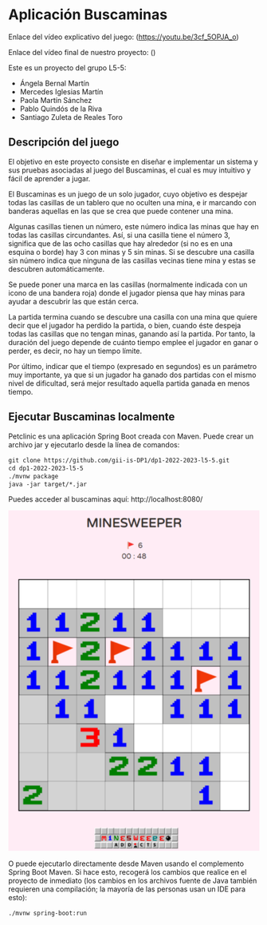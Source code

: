 # Aplicación Buscaminas

Enlace del vídeo explicativo del juego: 
(https://youtu.be/3cf_5OPJA_o)

Enlace del vídeo final de nuestro proyecto:
()

Este es un proyecto del grupo L5-5:
- Ángela Bernal Martín
- Mercedes Iglesias Martín
- Paola Martín Sánchez
- Pablo Quindós de la Riva
- Santiago Zuleta de Reales Toro


## Descripción del juego

El objetivo en este proyecto consiste en diseñar e implementar un sistema y sus pruebas
asociadas al juego del Buscaminas, el cual es muy intuitivo y fácil de aprender a jugar.

El Buscaminas es un juego de un solo jugador, cuyo objetivo es despejar todas las casillas de
un tablero que no oculten una mina, e ir marcando con banderas aquellas en las que se crea
que puede contener una mina.

Algunas casillas tienen un número, este número indica las minas que hay en todas las casillas
circundantes. Así, si una casilla tiene el número 3, significa que de las ocho casillas que hay
alrededor (si no es en una esquina o borde) hay 3 con minas y 5 sin minas. Si se descubre
una casilla sin número indica que ninguna de las casillas vecinas tiene mina y estas se
descubren automáticamente.

Se puede poner una marca en las casillas (normalmente indicada con un icono de una
bandera roja) donde el jugador piensa que hay minas para ayudar a descubrir las que están
cerca.

La partida termina cuando se descubre una casilla con una mina que quiere decir que el
jugador ha perdido la partida, o bien, cuando éste despeja todas las casillas que no tengan
minas, ganando así la partida. Por tanto, la duración del juego depende de cuánto tiempo
emplee el jugador en ganar o perder, es decir, no hay un tiempo límite.

Por último, indicar que el tiempo (expresado en segundos) es un parámetro muy
importante, ya que si un jugador ha ganado dos partidas con el mismo nivel de dificultad,
será mejor resultado aquella partida ganada en menos tiempo.


## Ejecutar Buscaminas localmente
Petclinic es una aplicación Spring Boot creada con Maven. Puede crear un archivo jar y ejecutarlo desde la línea de comandos:




```
git clone https://github.com/gii-is-DP1/dp1-2022-2023-l5-5.git
cd dp1-2022-2023-l5-5
./mvnw package
java -jar target/*.jar
```

Puedes acceder al buscaminas aquí: http://localhost:8080/

<img width="600" alt="captura-buscaminas" src="src/main/resources/static/resources/images/boardExample.png">

O puede ejecutarlo directamente desde Maven usando el complemento Spring Boot Maven. Si hace esto, recogerá los cambios que realice en el proyecto de inmediato (los cambios en los archivos fuente de Java también requieren una compilación; la mayoría de las personas usan un IDE para esto):

```
./mvnw spring-boot:run
```


